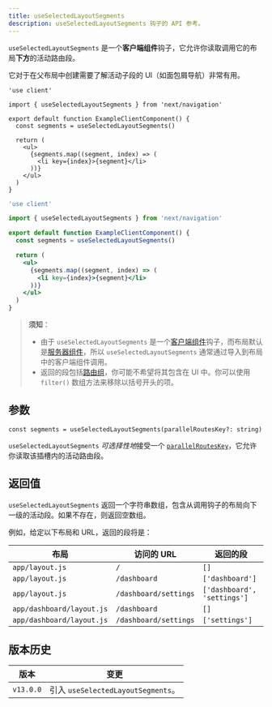```yaml
---
title: useSelectedLayoutSegments
description: useSelectedLayoutSegments 钩子的 API 参考。
---
```


`useSelectedLayoutSegments` 是一个**客户端组件**钩子，它允许你读取调用它的布局**下方**的活动路由段。

它对于在父布局中创建需要了解活动子段的 UI（如面包屑导航）非常有用。

```tsx switcher
'use client'

import { useSelectedLayoutSegments } from 'next/navigation'

export default function ExampleClientComponent() {
  const segments = useSelectedLayoutSegments()

  return (
    <ul>
      {segments.map((segment, index) => (
        <li key={index}>{segment}</li>
      ))}
    </ul>
  )
}
```

```jsx switcher
'use client'

import { useSelectedLayoutSegments } from 'next/navigation'

export default function ExampleClientComponent() {
  const segments = useSelectedLayoutSegments()

  return (
    <ul>
      {segments.map((segment, index) => (
        <li key={index}>{segment}</li>
      ))}
    </ul>
  )
}
```

> **须知**：
>
> - 由于 `useSelectedLayoutSegments` 是一个[客户端组件](/nextjs-cn/app/building-your-application/rendering/client-components)钩子，而布局默认是[服务器组件](/nextjs-cn/app/building-your-application/rendering/server-components)，所以 `useSelectedLayoutSegments` 通常通过导入到布局中的客户端组件调用。
> - 返回的段包括[路由组](/nextjs-cn/app/building-your-application/routing/route-groups)，你可能不希望将其包含在 UI 中。你可以使用 `filter()` 数组方法来移除以括号开头的项。

## 参数

```tsx
const segments = useSelectedLayoutSegments(parallelRoutesKey?: string)
```

`useSelectedLayoutSegments` *可选择性地*接受一个 [`parallelRoutesKey`](/nextjs-cn/app/building-your-application/routing/parallel-routes#useselectedlayoutsegments)，它允许你读取该插槽内的活动路由段。

## 返回值

`useSelectedLayoutSegments` 返回一个字符串数组，包含从调用钩子的布局向下一级的活动段。如果不存在，则返回空数组。

例如，给定以下布局和 URL，返回的段将是：

| 布局                      | 访问的 URL            | 返回的段                    |
| ------------------------- | --------------------- | --------------------------- |
| `app/layout.js`           | `/`                   | `[]`                        |
| `app/layout.js`           | `/dashboard`          | `['dashboard']`             |
| `app/layout.js`           | `/dashboard/settings` | `['dashboard', 'settings']` |
| `app/dashboard/layout.js` | `/dashboard`          | `[]`                        |
| `app/dashboard/layout.js` | `/dashboard/settings` | `['settings']`              |

## 版本历史

| 版本      | 变更                               |
| --------- | ---------------------------------- |
| `v13.0.0` | 引入 `useSelectedLayoutSegments`。 |
